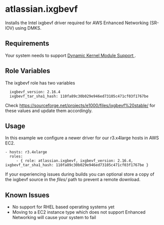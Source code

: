 # atlassian.ixgbevf

Installs the Intel ixgbevf driver required for AWS Enhanced Networking (SR-IOV) using DMKS.

## Requirements

Your system needs to support [Dynamic Kernel Module Support ](https://help.ubuntu.com/community/DKMS).

## Role Variables

The ixgbevf role has two variables

      ixgbevf_version: 2.16.4
      ixgbevf_tar_sha1_hash: 110fa89c30b029e946ed73105c471cf03f1767be

Check https://sourceforge.net/projects/e1000/files/ixgbevf%20stable/ for these values and update them accordingly.

## Usage

In this example we configure a newer driver for our r3.x4large hosts in AWS EC2.

    - hosts: r3.4xlarge
      roles:
         - { role: atlassian.ixgbevf, ixgbevf_version: 2.16.4, ixgbevf_tar_sha1_hash: 110fa89c30b029e946ed73105c471cf03f1767be }

If your experiencing issues during builds you can optional store a copy of the ixgbevf source in the *files/* path to prevent a remote download. 

## Known Issues

* No support for RHEL based operating systems yet
* Moving to a EC2 instance type which does not support Enhanced Networking will cause your system to fail
